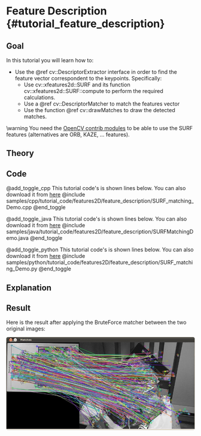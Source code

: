 Feature Description {#tutorial_feature_description}
===================

Goal
----

In this tutorial you will learn how to:

-   Use the @ref cv::DescriptorExtractor interface in order to find the feature vector correspondent
    to the keypoints. Specifically:
    -   Use cv::xfeatures2d::SURF and its function cv::xfeatures2d::SURF::compute to perform the
        required calculations.
    -   Use a @ref cv::DescriptorMatcher to match the features vector
    -   Use the function @ref cv::drawMatches to draw the detected matches.

\warning You need the <a href="https://github.com/opencv/opencv_contrib">OpenCV contrib modules</a> to be able to use the SURF features
(alternatives are ORB, KAZE, ... features).

Theory
------

Code
----

@add_toggle_cpp
This tutorial code's is shown lines below. You can also download it from
[here](https://github.com/opencv/opencv/tree/master/samples/cpp/tutorial_code/features2D/feature_description/SURF_matching_Demo.cpp)
@include samples/cpp/tutorial_code/features2D/feature_description/SURF_matching_Demo.cpp
@end_toggle

@add_toggle_java
This tutorial code's is shown lines below. You can also download it from
[here](https://github.com/opencv/opencv/tree/master/samples/java/tutorial_code/features2D/feature_description/SURFMatchingDemo.java)
@include samples/java/tutorial_code/features2D/feature_description/SURFMatchingDemo.java
@end_toggle

@add_toggle_python
This tutorial code's is shown lines below. You can also download it from
[here](https://github.com/opencv/opencv/tree/master/samples/python/tutorial_code/features2D/feature_description/SURF_matching_Demo.py)
@include samples/python/tutorial_code/features2D/feature_description/SURF_matching_Demo.py
@end_toggle

Explanation
-----------

Result
------

Here is the result after applying the BruteForce matcher between the two original images:

![](images/Feature_Description_BruteForce_Result.jpg)
